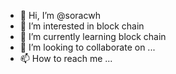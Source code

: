 - 👋 Hi, I’m @soracwh
- 👀 I’m interested in block chain
- 🌱 I’m currently learning block chain
- 💞️ I’m looking to collaborate on ...
- 📫 How to reach me ...

<!---
soracwh/soracwh is a ✨ special ✨ repository because its `README.md` (this file) appears on your GitHub profile.
You can click the Preview link to take a look at your changes.
--->
